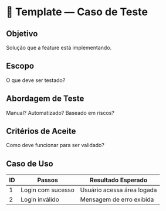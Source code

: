 # 🧾 Template — Caso de Teste

## Objetivo
Solução que a feature está implementando.

## Escopo
O que deve ser testado?

## Abordagem de Teste
Manual? Automatizado? Baseado em riscos?

## Critérios de Aceite
Como deve funcionar para ser validado?

## Caso de Uso
| ID | Passos | Resultado Esperado |
|----|--------|--------------------|
| 1  | Login com sucesso | Usuário acessa área logada |
| 2  | Login inválido | Mensagem de erro exibida |
